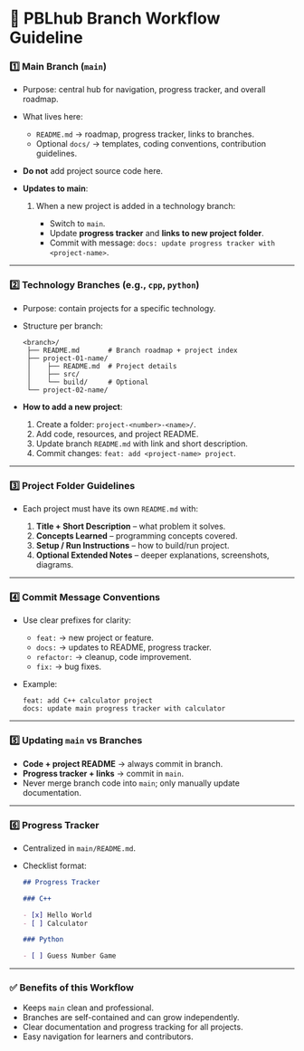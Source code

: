 # 🔹 PBLhub Branch Workflow Guideline

### **1️⃣ Main Branch (`main`)**

- Purpose: central hub for navigation, progress tracker, and overall roadmap.
- What lives here:

  - `README.md` → roadmap, progress tracker, links to branches.
  - Optional `docs/` → templates, coding conventions, contribution guidelines.

- **Do not** add project source code here.
- **Updates to main**:

  1. When a new project is added in a technology branch:

     - Switch to `main`.
     - Update **progress tracker** and **links to new project folder**.
     - Commit with message: `docs: update progress tracker with <project-name>`.

---

### **2️⃣ Technology Branches (e.g., `cpp`, `python`)**

- Purpose: contain projects for a specific technology.
- Structure per branch:

  ```
  <branch>/
   ├── README.md       # Branch roadmap + project index
   ├── project-01-name/
   │    ├── README.md  # Project details
   │    ├── src/
   │    └── build/     # Optional
   └── project-02-name/
  ```

- **How to add a new project**:

  1. Create a folder: `project-<number>-<name>/`.
  2. Add code, resources, and project README.
  3. Update branch `README.md` with link and short description.
  4. Commit changes: `feat: add <project-name> project`.

---

### **3️⃣ Project Folder Guidelines**

- Each project must have its own `README.md` with:

  1. **Title + Short Description** – what problem it solves.
  2. **Concepts Learned** – programming concepts covered.
  3. **Setup / Run Instructions** – how to build/run project.
  4. **Optional Extended Notes** – deeper explanations, screenshots, diagrams.

---

### **4️⃣ Commit Message Conventions**

- Use clear prefixes for clarity:

  - `feat:` → new project or feature.
  - `docs:` → updates to README, progress tracker.
  - `refactor:` → cleanup, code improvement.
  - `fix:` → bug fixes.

- Example:

  ```
  feat: add C++ calculator project
  docs: update main progress tracker with calculator
  ```

---

### **5️⃣ Updating `main` vs Branches**

- **Code + project README** → always commit in branch.
- **Progress tracker + links** → commit in `main`.
- Never merge branch code into `main`; only manually update documentation.

---

### **6️⃣ Progress Tracker**

- Centralized in `main/README.md`.
- Checklist format:

  ```markdown
  ## Progress Tracker

  ### C++

  - [x] Hello World
  - [ ] Calculator

  ### Python

  - [ ] Guess Number Game
  ```

---

### ✅ Benefits of this Workflow

- Keeps `main` clean and professional.
- Branches are self-contained and can grow independently.
- Clear documentation and progress tracking for all projects.
- Easy navigation for learners and contributors.
